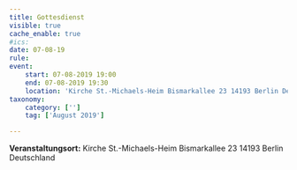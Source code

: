 ```yaml
---
title: Gottesdienst
visible: true
cache_enable: true
#ics: 
date: 07-08-19
rule: 
event:
	start: 07-08-2019 19:00
	end: 07-08-2019 19:30
	location: 'Kirche St.-Michaels-Heim Bismarkallee 23 14193 Berlin Deutschland'
taxonomy:
	category: ['']
	tag: ['August 2019']

---
```




**Veranstaltungsort:** Kirche St.-Michaels-Heim
Bismarkallee 23
14193 Berlin
Deutschland

